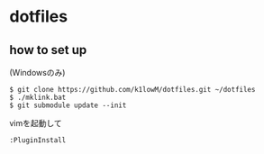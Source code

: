 dotfiles
====

## how to set up

(Windowsのみ)

    $ git clone https://github.com/k1lowM/dotfiles.git ~/dotfiles
    $ ./mklink.bat
    $ git submodule update --init

vimを起動して

    :PluginInstall
